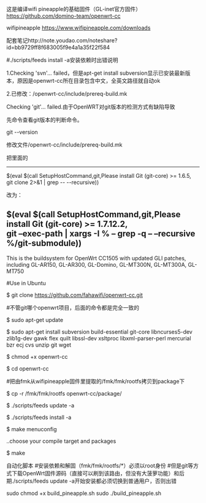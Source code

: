 这是编译wifi pineapple的基础固件（GL-inet官方固件）https://github.com/domino-team/openwrt-cc

wifipineapple https://www.wifipineapple.com/downloads

配套笔记http://note.youdao.com/noteshare?id=bb9729ff8f683005f9e4a1a35f22f584

#./scripts/feeds install -a安装依赖时出错说明

1.Checking 'svn'... failed，但是apt-get install subversion显示已安装最新版本，原因是openwrt-cc所在目录包含中文，全英文路径就自动ok

2.已修改：/openwrt-cc/include/prereq-build.mk

Checking 'git'... failed.由于OpenWRT对git版本的检测方式有缺陷导致

先命令查看git版本的判断命令。

git --version

修改文件/openwrt-cc/include/prereq-build.mk

把里面的

----------------------------

$(eval $(call SetupHostCommand,git,Please install Git (git-core) >= 1.6.5, \
git clone 2>&1 | grep -- --recursive))

改为：

$(eval $(call SetupHostCommand,git,Please install Git (git-core) >= 1.7.12.2, \
git –exec-path | xargs -I % – grep -q – –recursive %/git-submodule))
----------------------------


This is the buildsystem for OpenWrt CC1505 with updated GLI patches,
including GL-AR150, GL-AR300, GL-Domino, GL-MT300N, GL-MT300A, GL-MT750


#Use in Ubuntu

$ git clone https://github.com/fahawifi/openwrt-cc.git

#不管git哪个openwrt项目，后面的命令都是完全一致的

$ sudo apt-get update

$ sudo apt-get install subversion build-essential git-core libncurses5-dev zlib1g-dev gawk flex quilt libssl-dev xsltproc libxml-parser-perl mercurial bzr ecj cvs unzip git wget

$ chmod +x openwrt-cc

$ cd openwrt-cc

#把由fmk从wifipineapple固件里提取的/fmk/fmk/rootfs拷贝到package下

$ cp -r /fmk/fmk/rootfs openwrt-cc/package/

$ ./scripts/feeds update -a

$ ./scripts/feeds install -a

$ make menuconfig

  ..choose your compile target and packages
  
$ make

自动化脚本
#安装依赖和解固（fmk/fmk/rootfs/*）必须以root身份
#但是git等方式下载OpenWrt固件源码（直接可以刷到该路由，但没有大菠萝功能）和后期./scripts/feeds update -a开始安装都必须切换到普通用户，否则出错


sudo chmod +x build_pineapple.sh
sudo ./build_pineapple.sh



